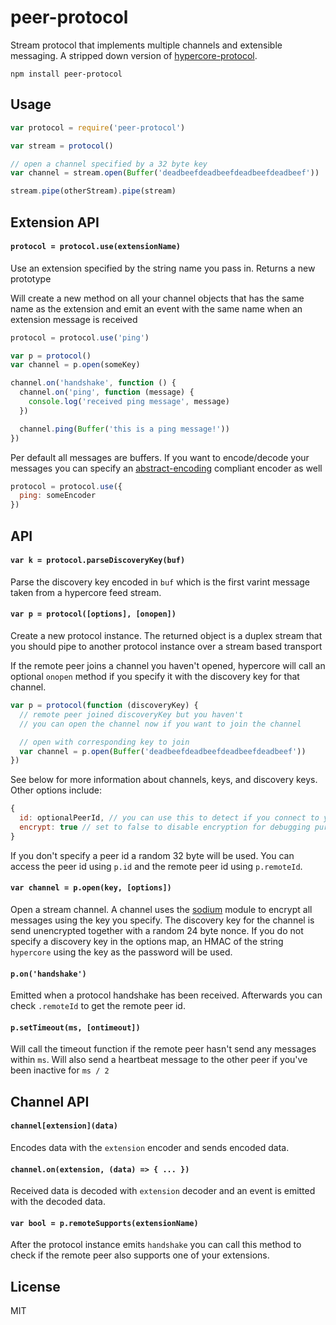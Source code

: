 # peer-protocol

Stream protocol that implements multiple channels and extensible messaging. A stripped down version of [hypercore-protocol](https://github.com/mafintosh/hypercore-protocol).

```
npm install peer-protocol
```

## Usage

``` js
var protocol = require('peer-protocol')

var stream = protocol()

// open a channel specified by a 32 byte key
var channel = stream.open(Buffer('deadbeefdeadbeefdeadbeefdeadbeef'))

stream.pipe(otherStream).pipe(stream)
```

## Extension API

#### `protocol = protocol.use(extensionName)`

Use an extension specified by the string name you pass in. Returns a new prototype

Will create a new method on all your channel objects that has the same name as the extension and emit an event with the same name when an extension message is received

``` js
protocol = protocol.use('ping')

var p = protocol()
var channel = p.open(someKey)

channel.on('handshake', function () {
  channel.on('ping', function (message) {
    console.log('received ping message', message)
  })

  channel.ping(Buffer('this is a ping message!'))
})
```

Per default all messages are buffers. If you want to encode/decode your messages you can specify an [abstract-encoding](https://github.com/mafintosh/abstract-encoding) compliant encoder as well

``` js
protocol = protocol.use({
  ping: someEncoder
})
```

## API

#### `var k = protocol.parseDiscoveryKey(buf)`

Parse the discovery key encoded in `buf` which is the first varint message taken from a hypercore feed stream.

#### `var p = protocol([options], [onopen])`

Create a new protocol instance. The returned object is a duplex stream
that you should pipe to another protocol instance over a stream based transport

If the remote peer joins a channel you haven't opened, hypercore will call an optional `onopen`
method if you specify it with the discovery key for that channel.

``` js
var p = protocol(function (discoveryKey) {
  // remote peer joined discoveryKey but you haven't
  // you can open the channel now if you want to join the channel

  // open with corresponding key to join
  var channel = p.open(Buffer('deadbeefdeadbeefdeadbeefdeadbeef'))
})
```

See below for more information about channels, keys, and discovery keys.
Other options include:

``` js
{
  id: optionalPeerId, // you can use this to detect if you connect to yourself
  encrypt: true // set to false to disable encryption for debugging purposes
}
```

If you don't specify a peer id a random 32 byte will be used.
You can access the peer id using `p.id` and the remote peer id using `p.remoteId`.

#### `var channel = p.open(key, [options])`

Open a stream channel. A channel uses the [sodium](https://github.com/mafintosh/sodium-prebuilt) module to encrypt all messages using the key you specify. The discovery key for the channel is send unencrypted together with a random 24 byte nonce. If you do not specify a discovery key in the options map, an HMAC of the string `hypercore` using the key as the password will be used.

#### `p.on('handshake')`

Emitted when a protocol handshake has been received. Afterwards you can check `.remoteId` to get the remote peer id.

#### `p.setTimeout(ms, [ontimeout])`

Will call the timeout function if the remote peer hasn't send any messages within `ms`. Will also send a heartbeat message to the other peer if you've been inactive for `ms / 2`

## Channel API

#### `channel[extension](data)`

Encodes data with the `extension` encoder and sends encoded data.

#### `channel.on(extension, (data) => { ... })`

Received data is decoded with `extension` decoder and an event is emitted with the decoded data.

#### `var bool = p.remoteSupports(extensionName)`

After the protocol instance emits `handshake` you can call this method to check
if the remote peer also supports one of your extensions.

## License

MIT
